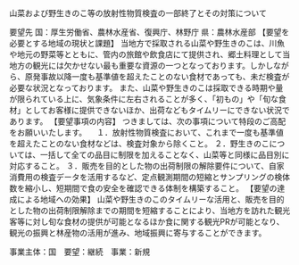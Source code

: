 山菜および野生きのこ等の放射性物質検査の一部終了とその対策について

要望先	国：厚生労働省、農林水産省、復興庁、林野庁
	県：農林水産部
【要望を必要とする地域の現状と課題】
当地方で採取される山菜や野生きのこは、川魚や地元の野菜等とともに、管内の旅館や飲食店にて提供され、郷土料理として当地方の観光には欠かせない最も重要な資源の一つとなっております。しかしながら、原発事故以降一度も基準値を超えたことのない食材であっても、未だ検査が必要な状況となっております。
また、山菜や野生きのこは採取できる時期や量が限られている上に、気象条件に左右されることが多く、「初もの」や「旬な食材」としてお客様に提供できないほか、出荷などもタイムリーにできない状況であります。
【要望事項の内容】
つきましては、次の事項について特段のご高配をお願いいたします。
　１．放射性物質検査において、これまで一度も基準値を超えたことのない食材などは、検査対象から除くこと。
２．野生きのこについては、一括して全ての品目に制限を加えることなく、山菜等と同様に品目別に対応すること。
３．販売を目的とした物の出荷制限の解除要件について、自家消費用の検査データを活用するなど、定点観測期間の短縮とサンプリングの検体数を縮小し、短期間で食の安全を確認できる体制を構築すること。
【要望の達成による地域への効果】
山菜や野生きのこのタイムリーな活用と、販売を目的とした物の出荷制限解除までの期間を短縮することにより、当地方を訪れた観光客等に対し旬な食材の提供が可能となるほか食に関する観光PRが可能となり、観光の振興と林産物の活用が進み、地域振興に寄与することができます。




事業主体：国　要望：継続　事業：新規